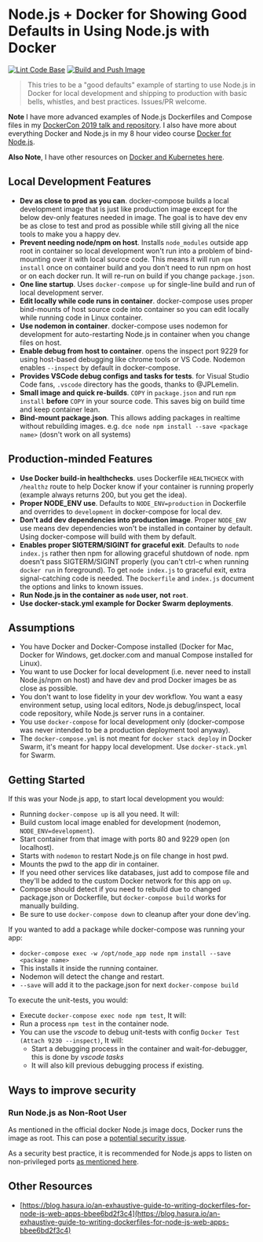 # Node.js + Docker for Showing Good Defaults in Using Node.js with Docker

[![Lint Code Base](https://github.com/BretFisher/node-docker-good-defaults/actions/workflows/linter.yml/badge.svg)](https://github.com/BretFisher/node-docker-good-defaults/actions/workflows/linter.yml)
[![Build and Push Image](https://github.com/BretFisher/node-docker-good-defaults/actions/workflows/docker-build-and-push.yml/badge.svg)](https://github.com/BretFisher/node-docker-good-defaults/actions/workflows/docker-build-and-push.yml)

> This tries to be a "good defaults" example of starting to use Node.js in Docker for local development and shipping to production with basic bells, whistles, and best practices. Issues/PR welcome.

**Note** I have more advanced examples of Node.js Dockerfiles and Compose files in my [DockerCon 2019 talk and repository](https://github.com/BretFisher/dockercon19).
I also have more about everything Docker and Node.js in my 8 hour video course [Docker for Node.js](https://www.bretfisher.com/node/).

**Also Note**, I have other resources on [Docker and Kubernetes here](https://www.bretfisher.com/docker).

## Local Development Features

- **Dev as close to prod as you can**.
docker-compose builds a local development image that is just like production image except for the
below dev-only features needed in image.
The goal is to have dev env be as close to test and prod as possible while still giving all the
nice tools to make you a happy dev.
- **Prevent needing node/npm on host**.
Installs `node_modules` outside app root in container so local development won't run into a
problem of bind-mounting over it with local source code. This means it will run `npm install`
once on container build and you don't need to run npm on host or on each docker run.
It will re-run on build if you change `package.json`.
- **One line startup**. Uses `docker-compose up` for single-line build and run of local
development server.
- **Edit locally while code runs in container**.
docker-compose uses proper bind-mounts of host source code into container so you can edit
locally while running code in Linux container.
- **Use nodemon in container**. docker-compose uses nodemon for development for auto-restarting
Node.js in container when you change files on host.
- **Enable debug from host to container**. opens the inspect port 9229 for using host-based
debugging like chrome tools or VS Code. Nodemon enables `--inspect` by default in docker-compose.
- **Provides VSCode debug configs and tasks for tests**. for Visual Studio Code fans,
`.vscode` directory has the goods, thanks to @JPLemelin.
- **Small image and quick re-builds**. `COPY` in `package.json` and run `npm install`
**before** `COPY` in your source code. This saves big on build time and keep container lean.
- **Bind-mount package.json**. This allows adding packages in realtime without rebuilding images. e.g.
`dce node npm install --save <package name>` (dosn't work on all systems)

## Production-minded Features

- **Use Docker build-in healthchecks**. uses Dockerfile `HEALTHCHECK` with `/healthz` route to
help Docker know if your container is running properly (example always returns 200, but you get the idea).
- **Proper NODE_ENV use**. Defaults to `NODE_ENV=production` in Dockerfile and overrides to
`development` in docker-compose for local dev.
- **Don't add dev dependencies into production image**. Proper `NODE_ENV` use means dev dependencies
won't be installed in container by default. Using docker-compose will build with them by default.
- **Enables proper SIGTERM/SIGINT for graceful exit**. Defaults to `node index.js` rather then npm
for allowing graceful shutdown of node.
npm doesn't pass SIGTERM/SIGINT properly (you can't ctrl-c when running `docker run` in foreground).
To get `node index.js` to graceful exit, extra signal-catching code is needed.
The `Dockerfile` and `index.js` document the options and links to known issues.
- **Run Node.js in the container as `node` user, not `root`**.
- **Use docker-stack.yml example for Docker Swarm deployments**.

## Assumptions

- You have Docker and Docker-Compose installed (Docker for Mac, Docker for Windows,
get.docker.com and manual Compose installed for Linux).
- You want to use Docker for local development (i.e. never need to install Node.js/npm on host)
and have dev and prod Docker images be as close as possible.
- You don't want to lose fidelity in your dev workflow. You want a easy environment setup,
using local editors, Node.js debug/inspect, local code repository, while Node.js server runs in a container.
- You use `docker-compose` for local development only (docker-compose was never intended to be
a production deployment tool anyway).
- The `docker-compose.yml` is not meant for `docker stack deploy` in Docker Swarm,
it's meant for happy local development. Use `docker-stack.yml` for Swarm.

## Getting Started

If this was your Node.js app, to start local development you would:

- Running `docker-compose up` is all you need. It will:
- Build custom local image enabled for development (nodemon, `NODE_ENV=development`).
- Start container from that image with ports 80 and 9229 open (on localhost).
- Starts with `nodemon` to restart Node.js on file change in host pwd.
- Mounts the pwd to the app dir in container.
- If you need other services like databases,
just add to compose file and they'll be added to the custom Docker network for this app on `up`.
- Compose should detect if you need to rebuild due to changed package.json or Dockerfile,
but `docker-compose build` works for manually building.
- Be sure to use `docker-compose down` to cleanup after your done dev'ing.

If you wanted to add a package while docker-compose was running your app:

- `docker-compose exec -w /opt/node_app node npm install --save <package name>`
- This installs it inside the running container.
- Nodemon will detect the change and restart.
- `--save` will add it to the package.json for next `docker-compose build`

To execute the unit-tests, you would:

- Execute `docker-compose exec node npm test`, It will:
- Run a process `npm test` in the container node.
- You can use the *vscode* to debug unit-tests with config `Docker Test (Attach 9230 --inspect)`,
It will:
  - Start a debugging process in the container and wait-for-debugger, this is done by *vscode tasks*
  - It will also kill previous debugging process if existing.

## Ways to improve security

### Run Node.js as Non-Root User

As mentioned in the official docker Node.js image docs, Docker runs the image as root.
This can pose a
[potential security issue](https://github.com/nodejs/docker-node/blob/master/docs/BestPractices.md#non-root-user).

As a security best practice, it is recommended for Node.js apps to listen on non-privileged ports
[as mentioned here](https://github.com/i0natan/nodebestpractices/blob/master/sections/security/non-root-user.md).

## Other Resources

- [https://blog.hasura.io/an-exhaustive-guide-to-writing-dockerfiles-for-node-js-web-apps-bbee6bd2f3c4](https://blog.hasura.io/an-exhaustive-guide-to-writing-dockerfiles-for-node-js-web-apps-bbee6bd2f3c4)
